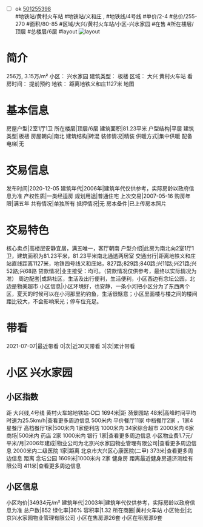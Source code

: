 - [ ] ok [501255398](https://bj.5i5j.com/ershoufang/501255398.html)  
 #地铁站/黄村火车站 #地铁站/义和庄 ,  #地铁线/4号线
#单价/2-4 #总价/255-270 #面积/80-85   #区域/大兴/黄村火车站/小区-兴水家园 #在售 #所在楼层/顶层 #总楼层/6层 #layout 
![layout](http://image2a.5i5j.com/bdir/layout/3193863dad7f4bc784d41060d62bdb3c.png_P5.jpg) 
# 简介 
 256万,  3.15万/m² 
小区： 兴水家园
建筑类型： 板楼
区域： 大兴 黄村火车站
看房时间： 提前预约
地铁： 距离地铁义和庄1127米 地图
# 基本信息 
 房屋户型|2室1厅1卫
所在楼层|顶层/6层
建筑面积|81.23平米
户型结构|平层
建筑类型|板楼
房屋朝向|南北
建筑结构|砖混
装修情况|精装
供暖方式|集中供暖
配备电梯|无
# 交易信息 
 发布时间|2020-12-05
建筑年代|2006年|建筑年代仅供参考，实际房龄以政府信息为准
产权性质|一类经适房
规划用途|普通住宅
上次交易|2007-05-16
购房年限|满五年
共有情况|单独所有
抵押情况|无
房本备件|已上传房本照片
# 交易特色 
 核心卖点|高楼层安静宜居，满五唯一，客厅朝南
户型介绍|此房为南北向2室1厅1卫，建筑面积为81.23平米，81.23平米南北通透两居室
交通出行|距离地铁义和庄站直线距离1127米，地铁四号线义和庄站，827路;829路;840路;兴11路;兴21路;兴52路;兴68路
贷款情况|业主接受：均可。（贷款情况仅供参考，最终以实际情况为准）
周边配套|成熟社区，生活及出行便利，生活便利，小区西边有念坛公园，北边是物美超市
小区信息|小区环境好，也安静，一条小河把小区分为了东西两个区，夏天的时候可以在小河那里钓钓鱼，生活很惬意；小区里面楼与楼之间的楼间距比较大，不会影响采光；停车位充足。
# 带看 
 2021-07-07|最近带看	 0|次|近30天带看	 3|次|累计带看
# 小区 兴水家园
## 小区指数 
 距 大兴线,4号线 黄村火车站地铁站-D口 1694米|距 漪景园站 48米|高峰时间平均时速为25.5km/h|查看更多周边信息
500米内 平价餐厅11家
中档餐厅2家 ，1家4星餐厅
高档餐厅1家|500米内 1家便利店
1000米内 34家综合超市
2000米内 6家商场|500米内 药店 2家
1000米内 银行 1家|查看更多周边信息
小区物业费1.7元/平米/月|2006年建成|物业公司为北京兴水家园物业管理有限公司|查看更多周边信息
2000米内二级医院 1家|距离 北京市大兴区心康医院(二甲)  373米|查看更多周边信息
距离 念坛公园 1609米|1000米内 2家 健身房
距离最近健身房道济测绘有限公司 411米|查看更多周边信息
## 小区信息 
 小区均价|34934元/m²
建筑年代|2003年|建筑年代仅供参考，实际房龄以政府信息为准
总户数|852
绿化率|36%
容积率|1.32
所在商圈|黄村火车站
小区物业|北京兴水家园物业管理有限公司
小区在售房源26套
小区在租房源9套
